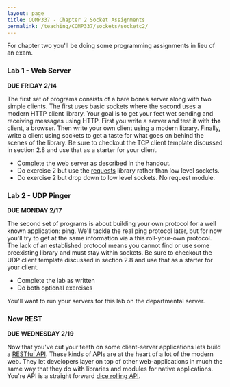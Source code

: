 ```yaml
---
layout: page
title: COMP337 - Chapter 2 Socket Assignments
permalink: /teaching/COMP337/sockets/socketc2/
---
```


For chapter two you'll be doing some programming assignments in lieu of an exam.

### Lab 1 - Web Server

**DUE FRIDAY 2/14**

The first set of programs consists of a bare bones server along with two simple clients. The first uses basic sockets where the second uses a modern HTTP client library. Your goal is to get your feet wet sending and receiving messages using HTTP. First you write a server and test it with **the** client, a browser. Then write your own client using a modern library. Finally, write a client using sockets to get a taste for what goes on behind the scenes of the library. Be sure to checkout the TCP client template discussed in section 2.8 and use that as a starter for your client.

* Complete the web server as described in the handout.
* Do exercise 2 but use the [requests](https://requests.readthedocs.io/en/master/) library rather than low level sockets.
* Do exercise 2 but drop down to low level sockets. No request module.

### Lab 2 - UDP Pinger

**DUE MONDAY 2/17**

The second set of programs is about building your own protocol for a well known application: ping. We'll tackle the real ping protocol later, but for now you'll try to get at the same information via a this roll-your-own protocol. The lack of an established protocol means you cannot find or use some preexisting library and must stay within sockets.  Be sure to checkout the UDP client template discussed in section 2.8 and use that as a starter for your client.

* Complete the lab as written
* Do both optional exercises

You'll want to run your servers for this lab on the departmental server.

### Now REST

**DUE WEDNESDAY 2/19**

Now that you've cut your teeth on some client-server applications lets build a [RESTful API](https://restfulapi.net/).  These kinds of APIs are at the heart of a lot of the modern web. They let developers layer on top of other web-applications in much the same way that they do with libraries and modules for native applications. You're API is a straight forward [dice rolling API](/teaching/COMP337/sockets/diceweb/).
